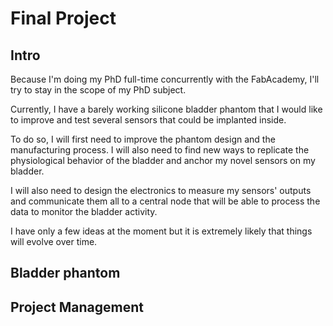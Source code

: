 # Final Project

## Intro
Because I'm doing my PhD full-time concurrently with the FabAcademy, I'll try to stay in the scope of my PhD subject.

Currently, I have a barely working silicone bladder phantom that I would like to improve and test several sensors that could be implanted inside.

To do so, I will first need to improve the phantom design and the manufacturing process. I will also need to find new ways to replicate the physiological behavior of the bladder and anchor my novel sensors on my bladder.

I will also need to design the electronics to measure my sensors' outputs and communicate them all to a central node that will be able to process the data to monitor the bladder activity.

I have only a few ideas at the moment but it is extremely likely that things will evolve over time.

## Bladder phantom

## Project Management
